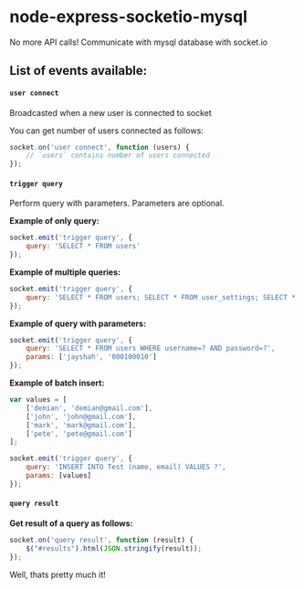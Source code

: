 # node-express-socketio-mysql

No more API calls! Communicate with mysql database with socket.io

## List of events available:

#### `user connect`
Broadcasted when a new user is connected to socket

You can get number of users connected as follows:

```javascript
socket.on('user connect', function (users) {
	// `users` contains number of users connected
});
```
#### `trigger query`
Perform query with parameters. Parameters are optional.

**Example of only query:**
```javascript
socket.emit('trigger query', {
	query: 'SELECT * FROM users'
});
```

**Example of multiple queries:**
```javascript
socket.emit('trigger query', {
	query: 'SELECT * FROM users; SELECT * FROM user_settings; SELECT * FROM user_phones;'
});
```

**Example of query with parameters:**
```javascript
socket.emit('trigger query', {
	query: 'SELECT * FROM users WHERE username=? AND password=?',
	params: ['jayshah', '000100010']
});
```

**Example of batch insert:**
```javascript
var values = [
    ['demian', 'demian@gmail.com'],
    ['john', 'john@gmail.com'],
    ['mark', 'mark@gmail.com'],
    ['pete', 'pete@gmail.com']
];

socket.emit('trigger query', {
	query: 'INSERT INTO Test (name, email) VALUES ?',
	params: [values]
});
```
#### `query result`

**Get result of a query as follows:**

```javascript
socket.on('query result', function (result) {
	$("#results").html(JSON.stringify(result));
});
```

Well, thats pretty much it!
